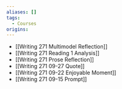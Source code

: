 ```yaml
---
aliases: []
tags:
  - Courses
origins:
---
```

- [[Writing 271 Multimodel Reflection]]
- [[Writing 271 Reading 1 Analysis]]
- [[Writing 271 Prose Reflection]]
- [[Writing 271 09-27 Quote]]
- [[Writing 271 09-22 Enjoyable Moment]]
- [[Writing 271 09-15 Prompt]]
